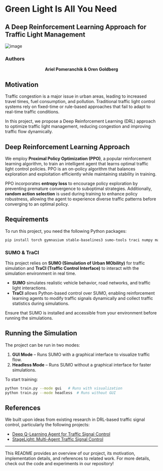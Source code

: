 # Green Light Is All You Need

## A Deep Reinforcement Learning Approach for Traffic Light Management


![image](https://github.com/user-attachments/assets/77cd9d5b-75c4-4420-932f-4c4a5f7e55ec)

### Authors
<p align="center">
  <strong>Ariel Pomeranchik & Oren Goldberg</strong>
</p>

## Motivation
Traffic congestion is a major issue in urban areas, leading to increased travel times, fuel consumption, and pollution. Traditional traffic light control systems rely on fixed-time or rule-based approaches that fail to adapt to real-time traffic conditions.

In this project, we propose a Deep Reinforcement Learning (DRL) approach to optimize traffic light management, reducing congestion and improving traffic flow dynamically.

## Deep Reinforcement Learning Approach
We employ **Proximal Policy Optimization (PPO)**, a popular reinforcement learning algorithm, to train an intelligent agent that learns optimal traffic light control policies. PPO is an on-policy algorithm that balances exploration and exploitation efficiently while maintaining stability in training. 

PPO incorporates **entropy loss** to encourage policy exploration by preventing premature convergence to suboptimal strategies. Additionally, **random action selection** is used during training to enhance policy robustness, allowing the agent to experience diverse traffic patterns before converging to an optimal policy.

## Requirements
To run this project, you need the following Python packages:

```bash
pip install torch gymnasium stable-baselines3 sumo-tools traci numpy matplotlib
```

### SUMO & TraCI
This project relies on **SUMO (Simulation of Urban MObility)** for traffic simulation and **TraCI (Traffic Control Interface)** to interact with the simulation environment in real time. 

- **SUMO** simulates realistic vehicle behavior, road networks, and traffic light interactions.
- **TraCI** allows Python-based control over SUMO, enabling reinforcement learning agents to modify traffic signals dynamically and collect traffic statistics during simulations.

Ensure that SUMO is installed and accessible from your environment before running the simulations.

## Running the Simulation
The project can be run in two modes:

1. **GUI Mode** – Runs SUMO with a graphical interface to visualize traffic flow.
2. **Headless Mode** – Runs SUMO without a graphical interface for faster simulations.

To start training:
```bash
python train.py --mode gui   # Runs with visualization
python train.py --mode headless  # Runs without GUI
```

## References
We built upon ideas from existing research in DRL-based traffic signal control, particularly the following projects:

- [Deep Q-Learning Agent for Traffic Signal Control](https://github.com/AndreaVidali/Deep-QLearning-Agent-for-Traffic-Signal-Control/tree/master/TLCS)
- [StageLight: Multi-Agent Traffic Signal Control](https://github.com/GangSuUGA/StageLight?tab=readme-ov-file)

---
This README provides an overview of our project, its motivation, implementation details, and references to related work. For more details, check out the code and experiments in our repository!
